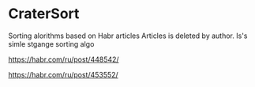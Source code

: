 # CraterSort

Sorting alorithms based on Habr articles
Articles is deleted by author. Is's simle stgange sorting algo

https://habr.com/ru/post/448542/

https://habr.com/ru/post/453552/
